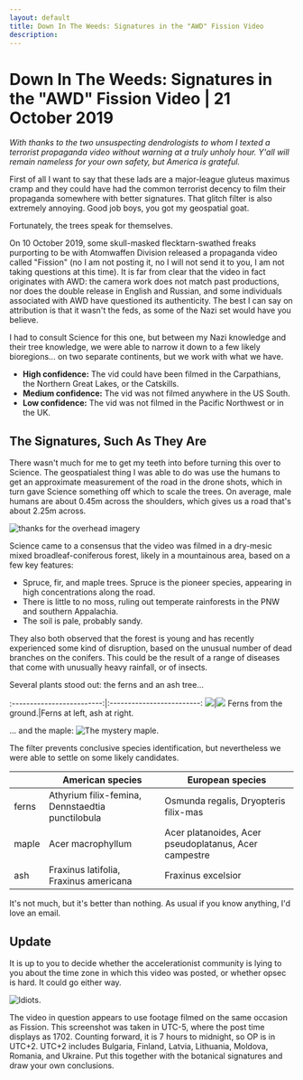 ```yaml
---
layout: default
title: Down In The Weeds: Signatures in the "AWD" Fission Video
description:
---
```

# Down In The Weeds: Signatures in the "AWD" Fission Video | 21 October 2019

_With thanks to the two unsuspecting dendrologists to whom I texted a terrorist propaganda video without warning at a truly unholy hour.  Y'all will remain nameless for your own safety, but America is grateful._

First of all I want to say that these lads are a major-league gluteus maximus cramp and they could have had the common terrorist decency to film their propaganda somewhere with better signatures.  That glitch filter is also extremely annoying.  Good job boys, you got my geospatial goat.

Fortunately, the trees speak for themselves.

On 10 October 2019, some skull-masked flecktarn-swathed freaks purporting to be with Atomwaffen Division released a propaganda video called "Fission" (no I am not posting it, no I will not send it to you, I am not taking questions at this time).  It is far from clear that the video in fact originates with AWD: the camera work does not match past productions, nor does the double release in English and Russian, and some individuals associated with AWD have questioned its authenticity.  The best I can say on attribution is that it wasn't the feds, as some of the Nazi set would have you believe.

I had to consult Science for this one, but between my Nazi knowledge and their tree knowledge, we were able to narrow it down to a few likely bioregions... on two separate continents, but we work with what we have.

  * **High confidence:** The vid could have been filmed in the Carpathians, the Northern Great Lakes, or the Catskills.
  * **Medium confidence:** The vid was not filmed anywhere in the US South.
  * **Low confidence:** The vid was not filmed in the Pacific Northwest or in the UK.

## The Signatures, Such As They Are

There wasn't much for me to get my teeth into before turning this over to Science.  The geospatialest thing I was able to do was use the humans to get an approximate measurement of the road in the drone shots, which in turn gave Science something off which to scale the trees. On average, male humans are about 0.45m across the shoulders, which gives us a road that's about 2.25m across.

![thanks for the overhead imagery](../assets/images/fission/fission_scaling.jpg)

Science came to a consensus that the video was filmed in a dry-mesic mixed broadleaf-coniferous forest, likely in a mountainous area, based on a few key features:

  * Spruce, fir, and maple trees. Spruce is the pioneer species, appearing in high concentrations along the road.
  * There is little to no moss, ruling out temperate rainforests in the PNW and southern Appalachia.
  * The soil is pale, probably sandy.

They also both observed that the forest is young and has recently experienced some kind of disruption, based on the unusual number of dead branches on the conifers.  This could be the result of a range of diseases that come with unusually heavy rainfall, or of insects.

Several plants stood out: the ferns and an ash tree...

:-------------------------:|:-------------------------:
![](../assets/images/fission/fern.png)|![](../assets/images/fission/overhead_fern.png)
Ferns from the ground.|Ferns at left, ash at right.

... and the maple:
![The mystery maple.](../assets/images/fission/maple.png)

The filter prevents conclusive species identification, but nevertheless we were able to settle on some likely candidates.

|   |American species|European species|
|---|---|---|
|ferns|Athyrium filix-femina, Dennstaedtia punctilobula|Osmunda regalis, Dryopteris filix-mas|
|maple|Acer macrophyllum|Acer platanoides, Acer pseudoplatanus, Acer campestre|
|ash|Fraxinus latifolia, Fraxinus americana|Fraxinus excelsior|

It's not much, but it's better than nothing.  As usual if you know anything, I'd love an email.

## Update

It is up to you to decide whether the accelerationist community is lying to you about the time zone in which this video was posted, or whether opsec is hard.  It could go either way.

![Idiots.](../assets/images/fission/redacted_tg_kristallnacht.jpg)

The video in question appears to use footage filmed on the same occasion as Fission.  This screenshot was taken in UTC-5, where the post time displays as 1702.  Counting forward, it is 7 hours to midnight, so OP is in UTC+2.  UTC+2 includes Bulgaria, Finland, Latvia, Lithuania, Moldova, Romania, and Ukraine.  Put this together with the botanical signatures and draw your own conclusions.
